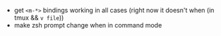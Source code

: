 - get `<m-*>` bindings working in all cases (right now it doesn't when (in tmux && `v file`))
- make zsh prompt change when in command mode
